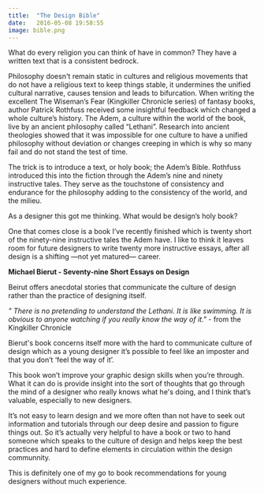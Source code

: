 ```yaml
---
title:  "The Design Bible"
date:   2016-05-08 19:58:55
image: bible.png
---
```


What do every religion you can think of have in common? They have a written text that is a consistent bedrock.

Philosophy doesn't remain static in cultures and religious movements that do not have a religious text to keep things stable, it undermines the unified cultural narrative, causes tension and leads to bifurcation.  When writing the excellent The Wiseman’s Fear (Kingkiller Chronicle series) of fantasy books, author Patrick Rothfuss received some insightful feedback which changed a whole culture’s history. The Adem, a culture within the world of the book, live by an ancient philosophy called “Lethani”.  Research into ancient theologies showed that it was impossible for one culture to have a unified philosophy without deviation or changes creeping in which is why so many fail and do not stand the test of time.

The trick is to introduce a text, or holy book; the Adem’s Bible. Rothfuss introduced this into the fiction through the Adem’s nine and ninety instructive tales. They serve as the touchstone of consistency and endurance for the philosophy adding to the consistency of the world, and the milieu.

As a designer this got me thinking. What would be design’s holy book?

One that comes close is a book I’ve recently finished which is twenty short of the ninety-nine instructive tales the Adem have. I like to think it leaves room for future designers to write twenty more instructive essays, after all design is a shifting —not yet matured— career.

<strong>Michael Bierut - Seventy-nine Short Essays on Design</strong>

Beirut offers anecdotal stories that communicate the culture of design rather than the practice of designing itself.

<em>" There is no pretending to understand the Lethani. It is like swimming. It is obvious to anyone watching if you really know the way of it." </em>- from the Kingkiller Chronicle

Bierut's book concerns itself more with the hard to communicate culture of design which as a young designer it’s possible to feel like an imposter and that you don’t ‘feel the way of it’.

This book won’t improve your graphic design skills when you’re through. What it can do is provide insight into the sort of thoughts that go through the mind of a designer who really knows what he's doing, and I think that’s valuable, especially to new designers.

It’s not easy to learn design and we more often than not have to seek out information and tutorials through our deep desire and passion to figure things out. So it’s actually very helpful to have a book or two to hand someone which speaks to the culture of design and helps keep the best practices and hard to define elements in circulation within the design communnity.

This is definitely one of my go to book recommendations for young designers without much experience.
<br><br>
